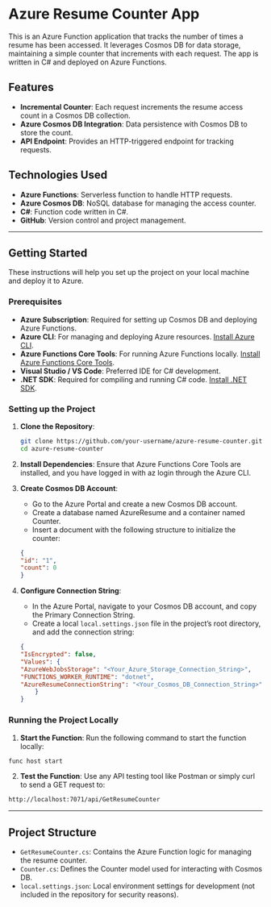 # Azure Resume Counter App

This is an Azure Function application that tracks the number of times a resume has been accessed. It leverages Cosmos DB for data storage, maintaining a simple counter that increments with each request. The app is written in C# and deployed on Azure Functions.

## Features

- **Incremental Counter**: Each request increments the resume access count in a Cosmos DB collection.
- **Azure Cosmos DB Integration**: Data persistence with Cosmos DB to store the count.
- **API Endpoint**: Provides an HTTP-triggered endpoint for tracking requests.

## Technologies Used

- **Azure Functions**: Serverless function to handle HTTP requests.
- **Azure Cosmos DB**: NoSQL database for managing the access counter.
- **C#**: Function code written in C#.
- **GitHub**: Version control and project management.

---

## Getting Started

These instructions will help you set up the project on your local machine and deploy it to Azure.

### Prerequisites

- **Azure Subscription**: Required for setting up Cosmos DB and deploying Azure Functions.
- **Azure CLI**: For managing and deploying Azure resources. [Install Azure CLI](https://docs.microsoft.com/en-us/cli/azure/install-azure-cli).
- **Azure Functions Core Tools**: For running Azure Functions locally. [Install Azure Functions Core Tools](https://docs.microsoft.com/en-us/azure/azure-functions/functions-run-local).
- **Visual Studio / VS Code**: Preferred IDE for C# development.
- **.NET SDK**: Required for compiling and running C# code. [Install .NET SDK](https://dotnet.microsoft.com/download).

### Setting up the Project

1. **Clone the Repository**:
   ```bash
   git clone https://github.com/your-username/azure-resume-counter.git
   cd azure-resume-counter
2. **Install Dependencies**: 
    Ensure that Azure Functions Core Tools are installed, and you have logged in with az login through the Azure CLI.

3. **Create Cosmos DB Account**:

   - Go to the Azure Portal and create a new Cosmos DB account.
   - Create a database named AzureResume and a container named Counter.
    - Insert a document with the following structure to initialize the counter:
    ```json
    {
    "id": "1",
    "count": 0
    }
4. **Configure Connection String**:

    - In the Azure Portal, navigate to your Cosmos DB account, and copy the Primary Connection String.
    - Create a local `local.settings.json` file in the project’s root directory, and add the connection string:
    ```json
    {
    "IsEncrypted": false,
    "Values": {
    "AzureWebJobsStorage": "<Your_Azure_Storage_Connection_String>",
    "FUNCTIONS_WORKER_RUNTIME": "dotnet",
    "AzureResumeConnectionString": "<Your_Cosmos_DB_Connection_String>"
        }
    }
    ```
### Running the Project Locally

1. **Start the Function**: Run the following command to start the function locally:
```bash
func host start
```
2. **Test the Function**: Use any API testing tool like Postman or simply curl to send a GET request to:
```bash
http://localhost:7071/api/GetResumeCounter
```

-----
## Project Structure
- `GetResumeCounter.cs`: Contains the Azure Function logic for managing the resume counter.
- `Counter.cs`: Defines the Counter model used for interacting with Cosmos DB.
- `local.settings.json`: Local environment settings for development (not included in the repository for security reasons).
